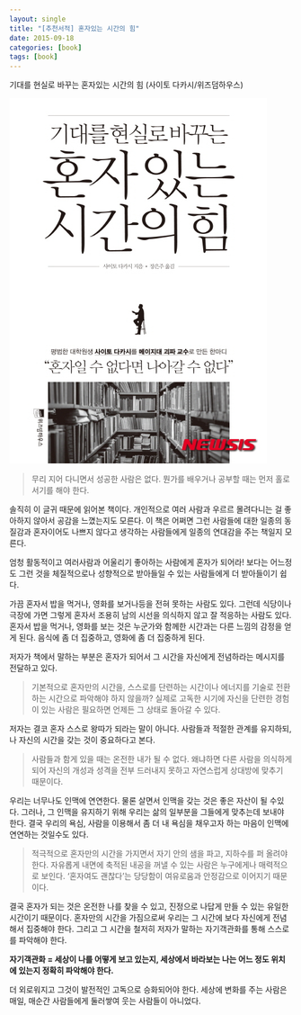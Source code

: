 ```yaml
---
layout: single
title: "[추천서적] 혼자있는 시간의 힘"
date: 2015-09-18
categories: [book]
tags: [book]
---
```


기대를 현실로 바꾸는 혼자있는 시간의 힘 (사이토 다카시/위즈덤하우스)

![alone](/assets/images/alone.jpg)

> 무리 지어 다니면서 성공한 사람은 없다. 뭔가를 배우거나 공부할 때는 먼저 홀로서기를 해야 한다.

솔직히 이 글귀 때문에 읽어본 책이다. 개인적으로 여러 사람과 우르르 몰려다니는 걸 좋아하지 않아서 공감을 느꼈는지도 모른다.
이 책은 어쩌면 그런 사람들에 대한 일종의 동질감과 혼자이어도 나쁘지 않다고 생각하는 사람들에게 일종의 연대감을 주는 책일지 모른다.

엄청 활동적이고 여러사람과 어울리기 좋아하는 사람에게 혼자가 되어라! 보다는 어느정도 그런 것을 체질적으로나 성향적으로 받아들일 수 있는 사람들에게 더 받아들이기 쉽다.

가끔 혼자서 밥을 먹거나, 영화를 보거나등을 전혀 못하는 사람도 있다. 그런데 식당이나 극장에 가면 그렇게 혼자서 조용히 남의 시선을 의식하지 않고 잘 적응하는 사람도 있다.
혼자서 밥을 먹거나, 영화를 보는 것은 누군가와 함께한 시간과는 다른 느낌의 감정을 얻게 된다. 음식에 좀 더 집중하고, 영화에 좀 더 집중하게 된다.

저자가 책에서 말하는 부분은 혼자가 되어서 그 시간을 자신에게 전념하라는 메시지를 전달하고 있다.

> 기본적으로 혼자만의 시간을, 스스로를 단련하는 시간이나 에너지를 기술로 전환하는 시간으로 파악해야 하지 않을까?
> 실제로 고독한 시기에 자신을 단련한 경험이 있는 사람은 필요하면 언제든 그 상태로 돌아갈 수 있다.

저자는 결코 혼자 스스로 왕따가 되라는 말이 아니다.
사람들과 적절한 관계를 유지하되, 나 자신의 시간을 갖는 것이 중요하다고 본다.

> 사람들과 함게 있을 때는 온전한 내가 될 수 없다. 왜냐하면 다른 사람을 의식하게 되어 자신의 개성과 성격을 전부 드러내지 못하고 자연스럽게 상대방에 맞추기 때문이다.

우리는 너무나도 인맥에 연연한다. 물론 살면서 인맥을 갖는 것은 좋은 자산이 될 수있다. 그러나, 그 인맥을 유지하기 위해 우리는 삶의 일부분을 그들에게 맞추는데 보내야 한다.
결국 우리의 욕심, 사람을 이용해서 좀 더 내 욕심을 채우고자 하는 마음이 인맥에 연연하는 것일수도 있다.

> 적극적으로 혼자만의 시간을 가지면서 자기 안의 샘을 파고, 지하수를 퍼 올려야 한다. 자유롭게 내면에 축적된 내공을 꺼낼 수 있는 사람은 누구에게나 매력적으로 보인다.
> ‘혼자여도 괜찮다’는 당당함이 여유로움과 안정감으로 이어지기 때문이다.

결국 혼자가 되는 것은 온전한 나를 찾을 수 있고, 진정으로 나답게 만들 수 있는 유일한 시간이기 때문이다.
혼자만의 시간을 가짐으로써 우리는 그 시간에 보다 자신에게 전념해서 집중해야 한다.
그리고 그 시간을 철저히 저자가 말하는 자기객관화를 통해 스스로를 파악해야 한다.

**자기객관화 = 세상이 나를 어떻게 보고 있는지, 세상에서 바라보는 나는 어느 정도 위치에 있는지 정확히 파악해야 한다.**

더 외로워지고 그것이 발전적인 고독으로 승화되어야 한다. 세상에 변화를 주는 사람은 매일, 매순간 사람들에게 둘러쌓여 웃는 사람들이 아니었다.
